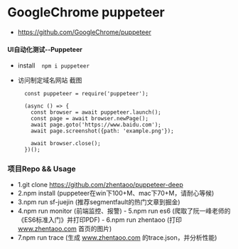 # GoogleChrome  puppeteer

* https://github.com/GoogleChrome/puppeteer

#### UI自动化测试--Puppeteer

* install
  ```
    npm i puppeteer
  ```

- 访问制定域名网站 截图
  ```
    const puppeteer = require('puppeteer');

    (async () => {
      const browser = await puppeteer.launch();
      const page = await browser.newPage();
      await page.goto('https://www.baidu.com');
      await page.screenshot({path: 'example.png'});

      await browser.close();
    })();
  ```


### 项目Repo && Usage

- 1.git clone https://github.com/zhentaoo/puppeteer-deep
- 2.npm install (puppeteer在win下100+M、mac下70+M，请耐心等候)
- 3.npm run sf-juejin (推荐segmentfault的热门文章到掘金)
- 4.npm run monitor (前端监控、报警)
- 5.npm run es6 (爬取了阮一峰老师的《ES6标准入门》并打印PDF)
- 6.npm run zhentaoo (打印 www.zhentaoo.com 首页的图片)
- 7.npm run trace (生成 www.zhentaoo.com 的trace.json，并分析性能)
